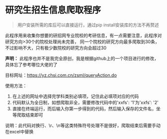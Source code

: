 # 研究生招生信息爬取程序

> 用户安装所需的库后可以直接运行，通过pip install安装库的方法不再赘述

此程序用来收集你想要的研招网专业院校的考研信息，有一点需要注意，此程序对研究方向>30个的院校处理尚未完善，
同一个院校的研究方向最多爬取到30条，不过影响不大，只有极少数院校的研究方向会超过30

**声明：** 此程序也并不是我完全原创，我是根据github上的一个项目进行的修改，具体忘了参考哪位大佬的了

目标网址：https://yz.chsi.com.cn/zsml/queryAction.do

使用方法：
1. 在上述的网址中选择完学科类别必填项，记住此必填项对应的代码
2. 代码默认为全日制，如想爬取非全，需要修改代码中的'xxfs': '1'为'xxfs': '2'
3. 直接在终端运行，而后输入你第一步得到的代码，然后输入保存的文件名，坐等爬取结束即可

说明：此代码对换行、\r、\n等这类特殊符号处理不是很好，爬取结束后需要手动在excel中替换
